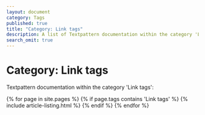 ```yaml
---
layout: document
category: Tags
published: true
title: "Category: Link tags"
description: A list of Textpattern documentation within the category 'Link tags'.
search_omit: true
---
```


# Category: Link tags

Textpattern documentation within the category 'Link tags':

<div>
    {% for page in site.pages %}
        {% if page.tags contains 'Link tags' %}
            {% include article-listing.html %}
        {% endif %}
    {% endfor %}
</div>
